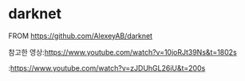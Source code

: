 # darknet

FROM https://github.com/AlexeyAB/darknet

참고한 영상:https://www.youtube.com/watch?v=10joRJt39Ns&t=1802s

:https://www.youtube.com/watch?v=zJDUhGL26iU&t=200s
